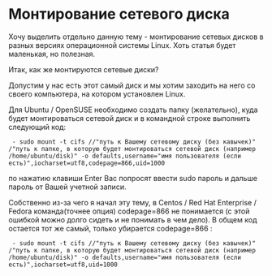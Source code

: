 # Монтирование сетевого диска

Хочу выделить отдельно данную тему - монтирование сетевых дисков в разных версиях операционной системы Linux. Хоть статья будет маленькая, но полезная.

 

Итак, как же монтируются сетевые диски?

Допустим у нас есть этот самый диск и мы хотим заходить на него со своего компьютера, на котором установлен Linux.

Для Ubuntu / OpenSUSE  необходимо создать папку (желательно), куда будет монтироваться сетевой диск и в командной строке выполнить следующий код:

 

     - sudo mount -t cifs //"путь к Вашему сетевому диску (без кавычек)"  /"путь к папке, в которую будет монтироваться сетевой диск (например /home/ubuntu/disk)" -o defaults,username="имя пользователя (если есть)",iocharset=utf8,codepage=866,uid=1000

 

по нажатию клавиши Enter Вас попросят ввести sudo пароль и дальше пароль от Вашей учетной записи.

 

Собственно из-за чего я начал эту тему, в Centos / Red Hat Enterprise / Fedora команда(точнее опция) codepage=866 не понимается (с этой ошибкой можно долго сидеть и не понимать в чем дело). В общем код остается тот же самый, только убирается codepage=866 :

 

     - sudo mount -t cifs //"путь к Вашему сетевому диску (без кавычек)"  /"путь к папке, в которую будет монтироваться сетевой диск (например /home/ubuntu/disk)" -o defaults,username="имя пользователя (если есть)",iocharset=utf8,uid=1000

